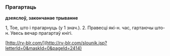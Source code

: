 ### Прагартаць
**дзеяслоў, закончанае трыванне**

1, Тое, што і прагарнуць (у 1 знач.). 2. Правесці які-н. час, гартаючы што-н. Увесь вечар прагартаў кнігі.

<a rel="author">[http://rv-blr.com/](http://rv-blr.com/slounik.jsp?letterId=0&maskId=0&pageId=2414)</a>
